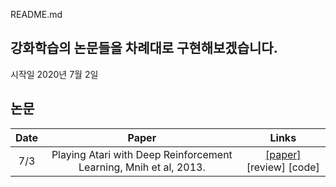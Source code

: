 README.md

## 강화학습의 논문들을 차례대로 구현해보겠습니다.
시작일 2020년 7월 2일


## 논문
Date | Paper | Links
:---: | :---: | :---: 
7/3 | Playing Atari with Deep Reinforcement Learning, Mnih et al, 2013. | [[paper]](https://www.cs.toronto.edu/~vmnih/docs/dqn.pdf) [review] [code]

